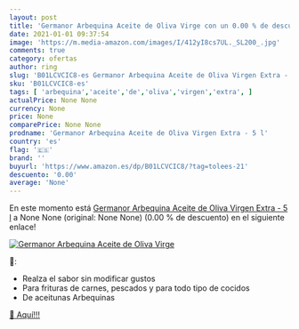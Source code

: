 ```yaml
---
layout: post
title: 'Germanor Arbequina Aceite de Oliva Virge con un 0.00 % de descuento'
date: 2021-01-01 09:37:54
image: 'https://m.media-amazon.com/images/I/412yI8cs7UL._SL200_.jpg'
comments: true
category: ofertas
author: ring
slug: 'B01LCVCIC8-es Germanor Arbequina Aceite de Oliva Virgen Extra - 5 l'
sku: 'B01LCVCIC8-es'
tags: [ 'arbequina','aceite','de','oliva','virgen','extra', ]
actualPrice: None None
currency: None
price: None
comparePrice: None None
prodname: 'Germanor Arbequina Aceite de Oliva Virgen Extra - 5 l'
country: 'es'
flag: '🇪🇸'
brand: ''
buyurl: 'https://www.amazon.es/dp/B01LCVCIC8/?tag=tolees-21'
descuento: '0.00'
average: 'None'
---
```


En este momento está [Germanor Arbequina Aceite de Oliva Virgen Extra - 5 l](https://www.amazon.es/dp/B01LCVCIC8/?tag=tolees-21) a None None (original: None None) (0.00 %  de descuento) en el siguiente enlace!

[![Germanor Arbequina Aceite de Oliva Virge](https://m.media-amazon.com/images/I/412yI8cs7UL._SL200_.jpg)](https://www.amazon.es/dp/B01LCVCIC8/?tag=tolees-21)

🔎:

- Realza el sabor sin modificar gustos
- Para frituras de carnes, pescados y para todo tipo de cocidos
- De aceitunas Arbequinas

[🛒 Aquí!!!](https://www.amazon.es/dp/B01LCVCIC8/?tag=tolees-21)
